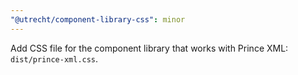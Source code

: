 ```yaml
---
"@utrecht/component-library-css": minor
---
```


Add CSS file for the component library that works with Prince XML: `dist/prince-xml.css`.

